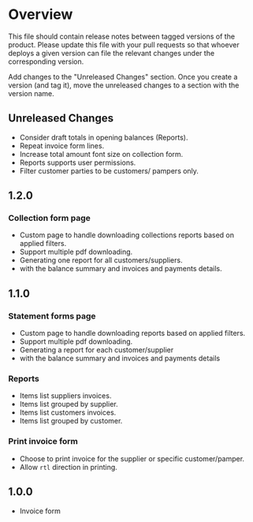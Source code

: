 # Overview

This file should contain release notes between tagged versions of the product. Please update this file with your pull
requests so that whoever deploys a given version can file the relevant changes under the corresponding version.

Add changes to the "Unreleased Changes" section. Once you create a version (and tag it), move the unreleased changes
to a section with the version name.

## Unreleased Changes

* Consider draft totals in opening balances (Reports).
* Repeat invoice form lines.
* Increase total amount font size on collection form.
* Reports supports user permissions.
* Filter customer parties to be customers/ pampers only.

## 1.2.0

### Collection form page

* Custom page to handle downloading collections reports based on applied filters.
* Support multiple pdf downloading.
* Generating one report for all customers/suppliers.
* with the balance summary and invoices and payments details.

## 1.1.0

### Statement forms page

* Custom page to handle downloading reports based on applied filters.
* Support multiple pdf downloading.
* Generating a report for each customer/supplier
* with the balance summary and invoices and payments details

### Reports

* Items list suppliers invoices.
* Items list grouped by supplier.
* Items list customers invoices.
* Items list grouped by customer.

### Print invoice form

* Choose to print invoice for the supplier or specific customer/pamper.
* Allow `rtl` direction in printing.

## 1.0.0

* Invoice form